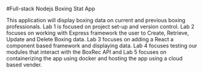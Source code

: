 #Full-stack Nodejs Boxing Stat App

This application will display boxing data on current and previous boxing professionals.  Lab 1 is focused on project set-up and version control.  Lab 2 focuses on working with Express framework the user to Create, Retrieve, Update and Delete Boxing data.  Lab 3 focuses on adding a React a component based framework and displaying data.  Lab 4 focuses testing our modules that interact with the BoxRec API and Lab 5 focuses on containerizing the app using docker and hosting the app using a cloud based vender.